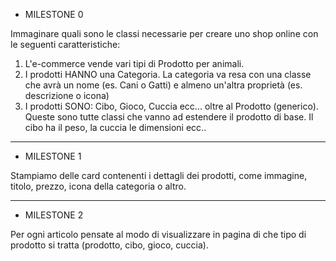 - MILESTONE 0

Immaginare quali sono le classi necessarie per creare uno shop online con le seguenti caratteristiche:
1) L'e-commerce vende vari tipi di Prodotto per animali.
2) I prodotti HANNO una Categoria. La categoria va resa con una classe che avrà un nome (es. Cani o Gatti) e almeno un'altra proprietà (es. descrizione o icona)
3) I prodotti SONO: Cibo, Gioco, Cuccia ecc... oltre al Prodotto (generico). Queste sono tutte classi che vanno ad estendere il prodotto di base. Il cibo ha il peso, la cuccia le dimensioni ecc..

-------------------------------------------------------------------

- MILESTONE 1

Stampiamo delle card contenenti i dettagli dei prodotti, come immagine, titolo, prezzo, icona della categoria o altro.

-------------------------------------------------------------------

- MILESTONE 2

Per ogni articolo pensate al modo di visualizzare in pagina di che tipo di prodotto si tratta (prodotto, cibo, gioco, cuccia).
